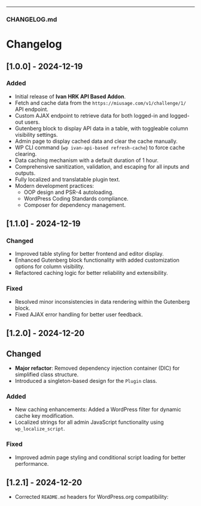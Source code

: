 
---

### **CHANGELOG.md**

# Changelog

## [1.0.0] - 2024-12-19
### Added
- Initial release of **Ivan HRK API Based Addon**.
- Fetch and cache data from the `https://miusage.com/v1/challenge/1/` API endpoint.
- Custom AJAX endpoint to retrieve data for both logged-in and logged-out users.
- Gutenberg block to display API data in a table, with toggleable column visibility settings.
- Admin page to display cached data and clear the cache manually.
- WP CLI command (`wp ivan-api-based refresh-cache`) to force cache clearing.
- Data caching mechanism with a default duration of 1 hour.
- Comprehensive sanitization, validation, and escaping for all inputs and outputs.
- Fully localized and translatable plugin text.
- Modern development practices:
  - OOP design and PSR-4 autoloading.
  - WordPress Coding Standards compliance.
  - Composer for dependency management.

## [1.1.0] - 2024-12-19
### Changed
- Improved table styling for better frontend and editor display.
- Enhanced Gutenberg block functionality with added customization options for column visibility.
- Refactored caching logic for better reliability and extensibility.

### Fixed
- Resolved minor inconsistencies in data rendering within the Gutenberg block.
- Fixed AJAX error handling for better user feedback.

## [1.2.0] - 2024-12-20
## Changed
- **Major refactor**: Removed dependency injection container (DIC) for simplified class structure.
- Introduced a singleton-based design for the `Plugin` class.

### Added
- New caching enhancements: Added a WordPress filter for dynamic cache key modification.
- Localized strings for all admin JavaScript functionality using `wp_localize_script`.

### Fixed
- Improved admin page styling and conditional script loading for better performance.

## [1.2.1] - 2024-12-20
- Corrected `README.md` headers for WordPress.org compatibility:
